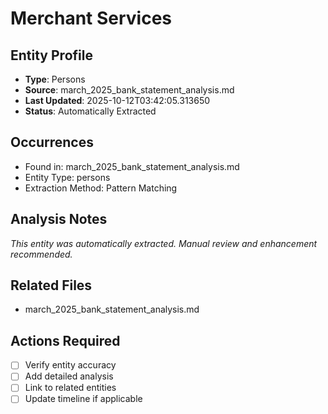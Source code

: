 # Merchant Services

## Entity Profile
- **Type**: Persons
- **Source**: march_2025_bank_statement_analysis.md
- **Last Updated**: 2025-10-12T03:42:05.313650
- **Status**: Automatically Extracted

## Occurrences
- Found in: march_2025_bank_statement_analysis.md
- Entity Type: persons
- Extraction Method: Pattern Matching

## Analysis Notes
*This entity was automatically extracted. Manual review and enhancement recommended.*

## Related Files
- march_2025_bank_statement_analysis.md

## Actions Required
- [ ] Verify entity accuracy
- [ ] Add detailed analysis
- [ ] Link to related entities
- [ ] Update timeline if applicable
